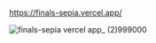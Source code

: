 https://finals-sepia.vercel.app/




![finals-sepia vercel app_ (2)999000](https://github.com/user-attachments/assets/3ba4cf0c-fb3e-4a63-81be-806700e19fe8)
